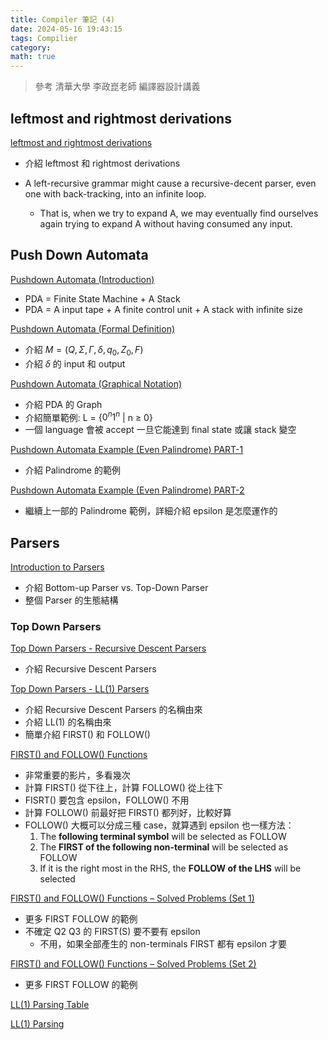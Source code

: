 ```yaml
---
title: Compiler 筆記 (4)
date: 2024-05-16 19:43:15
tags: Compilier
category: 
math: true
---
```


> 參考 清華大學 李政崑老師 編譯器設計講義

## leftmost and rightmost derivations

[leftmost and rightmost derivations](https://www.youtube.com/watch?v=K_aMajzrKF4)
- 介紹 leftmost 和 rightmost derivations
 
- A left-recursive grammar might cause a recursive-decent parser, even one with back-tracking, into an infinite loop.
  -  That is, when we try to expand A, we may eventually find ourselves again trying to expand A without having consumed any input.

## Push Down Automata

[Pushdown Automata (Introduction)](https://www.youtube.com/watch?app=desktop&v=4ejIAmp_Atw)
- PDA = Finite State Machine + A Stack
- PDA = A input tape + A finite control unit + A stack with infinite size
  
[Pushdown Automata (Formal Definition)](https://www.youtube.com/watch?v=JtRyd7Svlew)
- 介紹 $M = (Q, \Sigma, \Gamma, \delta, q_0, Z_0, F)$
- 介紹 $\delta$ 的 input 和 output

[Pushdown Automata (Graphical Notation)](https://www.youtube.com/watch?v=eY7fwj5jvC4)
- 介紹 PDA 的 Graph 
- 介紹簡單範例: L = {$0^n 1^n$ | n $\ge$ 0}
- 一個 language 會被 accept 一旦它能達到 final state 或讓 stack 變空

[Pushdown Automata Example (Even Palindrome) PART-1](https://www.youtube.com/watch?v=TEQcJybMMFU)
- 介紹 Palindrome 的範例

[Pushdown Automata Example (Even Palindrome) PART-2](https://www.youtube.com/watch?v=BxA-aI2dyRo)
- 繼續上一部的 Palindrome 範例，詳細介紹 epsilon 是怎麼運作的

## Parsers
[Introduction to Parsers](https://www.youtube.com/watch?v=OIKL6wFjFOo)
- 介紹 Bottom-up Parser vs. Top-Down Parser
- 整個 Parser 的生態結構

### Top Down Parsers
[Top Down Parsers - Recursive Descent Parsers](https://www.youtube.com/watch?v=iddRD8tJi44)
- 介紹 Recursive Descent Parsers

[Top Down Parsers - LL(1) Parsers](https://www.youtube.com/watch?v=v_wvcuJ6mGY)
- 介紹 Recursive Descent Parsers 的名稱由來
- 介紹 LL(1) 的名稱由來
- 簡單介紹 FIRST() 和 FOLLOW()

[FIRST() and FOLLOW() Functions](https://www.youtube.com/watch?v=oOCromcWnfc)
- 非常重要的影片，多看幾次
- 計算 FIRST() 從下往上，計算 FOLLOW() 從上往下
- FISRT() 要包含 epsilon，FOLLOW() 不用
- 計算 FOLLOW() 前最好把 FIRST() 都列好，比較好算
- FOLLOW() 大概可以分成三種 case，就算遇到 epsilon 也一樣方法：
  1. The **following terminal symbol** will be selected as FOLLOW
  2. The **FIRST of the following non-terminal** will be selected as FOLLOW
  3. If it is the right most in the RHS, the **FOLLOW of the LHS** will be selected


[FIRST() and FOLLOW() Functions – Solved Problems (Set 1)](https://www.youtube.com/watch?v=jv4dwxukVvU)
- 更多 FIRST FOLLOW 的範例
- 不確定 Q2 Q3 的 FIRST(S) 要不要有 epsilon
  - 不用，如果全部產生的 non-terminals FIRST 都有 epsilon 才要

[FIRST() and FOLLOW() Functions – Solved Problems (Set 2)](https://www.youtube.com/watch?v=Wo4bafMawFA)
- 更多 FIRST FOLLOW 的範例

[LL(1) Parsing Table](https://www.youtube.com/watch?v=DT-cbznw9aY)

[LL(1) Parsing](https://www.youtube.com/watch?v=clkHOgZUGWU)
